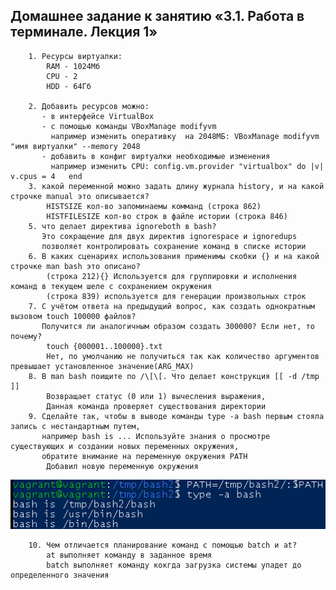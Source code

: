 ## Домашнее задание к занятию «3.1. Работа в терминале. Лекция 1»
        1. Ресурсы виртуалки:
            RAM - 1024Мб
            CPU - 2
            HDD - 64Гб
        
        2. Добавить ресурсов можно:
           - в интерфейсе VirtualBox
           - с помощью команды VBoxManage modifyvm 
             например изменить оперативку  на 2048МБ: VBoxManage modifyvm "имя виртуалки" --memory 2048
           - добавить в конфиг виртуалки необходимые изменения 
             например изменить CPU: config.vm.provider "virtualbox" do |v|   v.cpus = 4   end
        3. какой переменной можно задать длину журнала history, и на какой строчке manual это описывается?
            HISTSIZE кол-во запоминаемы комманд (строка 862)
            HISTFILESIZE кол-во строк в файле истории (строка 846)
        5. что делает директива ignoreboth в bash?
           Это сокращение для двух директив ignorespace и ignoredups
           позволяет контролировать сохранение команд в списке истории
        6. В каких сценариях использования применимы скобки {} и на какой строчке man bash это описано?
            (строка 212){} Используется для группировки и исполнения команд в текущем шеле с сохранением окружения
            (строка 839) используется для генерации произвольных строк
        7. С учётом ответа на предыдущий вопрос, как создать однократным вызовом touch 100000 файлов?
           Получится ли аналогичным образом создать 300000? Если нет, то почему?
            touch {000001..100000}.txt
            Нет, по умолчанию не получиться так как количество аргументов превышает установленное значение(ARG_MAX)
        8. В man bash поищите по /\[\[. Что делает конструкция [[ -d /tmp ]]
            Возвращает статус (0 или 1) вычесления выражения,
            Данная команда проверяет существования директории
        9. Сделайте так, чтобы в выводе команды type -a bash первым стояла запись с нестандартным путем,
           например bash is ... Используйте знания о просмотре существующих и создании новых переменных окружения,
           обратите внимание на переменную окружения PATH
            Добавил новую переменную окружения 
![img.png](img.png)

        10. Чем отличается планирование команд с помощью batch и at?
            at выполняет команду в заданное время
            batch выполняет команду кокгда загрузка системы упадет до определенного значения 